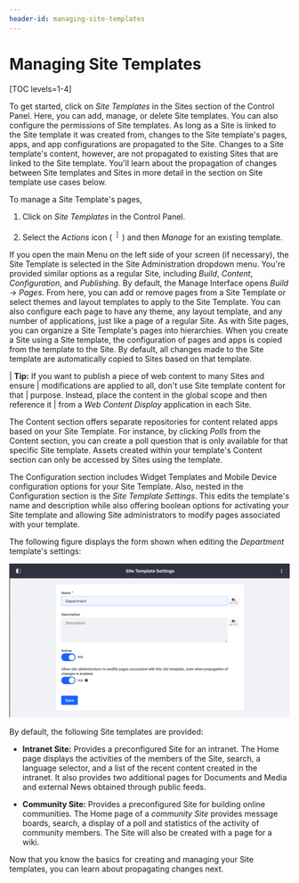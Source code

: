 ```yaml
---
header-id: managing-site-templates
---
```


# Managing Site Templates

[TOC levels=1-4]

To get started, click on *Site Templates* in the Sites section of the Control
Panel. Here, you can add, manage, or delete Site templates. You can also
configure the permissions of Site templates. As long as a Site is linked to the
Site template it was created from, changes to the Site template's pages, apps,
and app configurations are propagated to the Site. Changes to a Site template's
content, however, are not propagated to existing Sites that are linked to the
Site template. You'll learn about the propagation of changes between Site
templates and Sites in more detail in the section on Site template use cases
below.

To manage a Site Template's pages,

1.  Click on *Site Templates* in the Control Panel. 

2.  Select the *Actions* icon (![Actions](../../../../images/icon-actions.png)) 
    and then *Manage* for an existing template.
 
If you open the main Menu on the left side of your screen (if necessary), the
Site Template is selected in the Site Administration dropdown menu. You're
provided similar options as a regular Site, including *Build*, *Content*,
*Configuration*, and *Publishing*. By default, the Manage Interface opens
*Build* &rarr; *Pages*. From here, you can add or remove pages from a Site
Template or select themes and layout templates to apply to the Site Template.
You can also configure each page to have any theme, any layout template, and any
number of applications, just like a page of a regular Site. As with Site pages,
you can organize a Site Template's pages into hierarchies. When you create
a Site using a Site template, the configuration of pages and apps is copied from
the template to the Site. By default, all changes made to the Site template are
automatically copied to Sites based on that template.

| **Tip:** If you want to publish a piece of web content to many Sites and ensure
| modifications are applied to all, don't use Site template content for that
| purpose. Instead, place the content in the global scope and then reference it
| from a *Web Content Display* application in each Site.

The Content section offers separate repositories for content related apps
based on your Site Template. For instance, by clicking *Polls* from the Content
section, you can create a poll question that is only available for that specific
Site template. Assets created within your template's Content section can
only be accessed by Sites using the template.

The Configuration section includes Widget Templates and
Mobile Device configuration options for your Site Template. Also, nested in the
Configuration section is the *Site Template Settings*. This edits the template's
name and description while also offering boolean options for activating your
Site template and allowing Site administrators to modify pages associated with
your template.

The following figure displays the form shown when editing the *Department*
template's settings:

![Figure 1: Site templates have several configurable options including the option to allow Site administrators to modify pages associated with the Site template.](../../../../images/site-template-settings.png)

By default, the following Site templates are provided:

- **Intranet Site:** Provides a preconfigured Site for an intranet. The Home
  page displays the activities of the members of the Site, search, a language
  selector, and a list of the recent content created in the intranet. It also
  provides two additional pages for Documents and Media and external News
  obtained through public feeds.

- **Community Site:** Provides a preconfigured Site for building online
  communities. The Home page of a *community Site* provides message boards,
  search, a display of a poll and statistics of the activity of community
  members. The Site will also be created with a page for a wiki.

Now that you know the basics for creating and managing your Site templates,
you can learn about propagating changes next.

